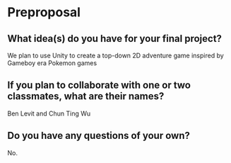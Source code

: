 # Preproposal

## What idea(s) do you have for your final project?

We plan to use Unity to create a top-down 2D adventure game inspired by Gameboy era Pokemon games

## If you plan to collaborate with one or two classmates, what are their names?

Ben Levit and Chun Ting Wu

## Do you have any questions of your own?

No.
